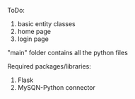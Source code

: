 ToDo:
1. basic entity classes
2. home page
3. login page

"main" folder contains all the python files

Required packages/libraries:
1. Flask
2. MySQN-Python connector

